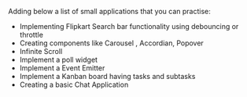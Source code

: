 Adding below a list of small applications that you can practise:

- Implementing Flipkart Search bar functionality using debouncing or throttle
- Creating components like Carousel , Accordian, Popover
- Infinite Scroll
- Implement a poll widget
- Implement a Event Emitter
- Implement a Kanban board having tasks and subtasks
- Creating a basic Chat Application
